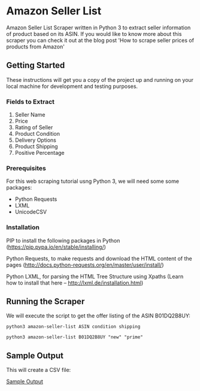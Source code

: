 # Amazon Seller List

Amazon Seller List Scraper written in Python 3 to extract seller information of product based on its ASIN. If you would like to know more about this scraper
you can check it out at the blog post 'How to scrape seller prices of products from Amazon'

## Getting Started
These instructions will get you a copy of the project up and running on your local machine for development and testing purposes.

### Fields to Extract
1. Seller Name
2. Price
3. Rating of Seller
4. Product Condition
5. Delivery Options
6. Product Shipping
7. Positive Percentage

### Prerequisites
For this web scraping tutorial usng Python 3, we will need some some packages:

* Python Requests
* LXML
* UnicodeCSV

### Installation

PIP to install the following packages in Python (https://pip.pypa.io/en/stable/installing/)

Python Requests, to make requests and download the HTML content of the pages (http://docs.python-requests.org/en/master/user/install/)

Python LXML, for parsing the HTML Tree Structure using Xpaths (Learn how to install that here – http://lxml.de/installation.html)

## Running the Scraper

We will execute the script to get the offer listing of the ASIN B01DQ2B8UY:

```
python3 amazon-seller-list ASIN condition shipping

python3 amazon-seller-list B01DQ2B8UY "new" "prime"
```

## Sample Output
This will create a CSV file:

[Sample Output](https://github.com/scrapehero/amazon-seller-list/blob/master/B01DQ2B8UY-sellers.csv)
